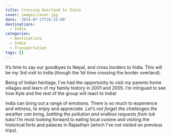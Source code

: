 ```yaml
---
title: Crossing Overland to India
cover: images/cover.jpg
date: '2014-07-17T16:15:00'
destinations:
  - India
categories:
  - Destinations
  - India
  - Transportation
tags: []
---
```

It’s time to say our goodbyes to Nepal, and cross borders to India. This will be my 3rd visit to India (though the 1st time crossing the border overland).

Being of Indian heritage, I’ve had the opportunity to visit my parents home villages and learn of my family history in 2001 and 2005. I’m intrigued to see how Kyle and the rest of the group will react to India!

India can bring out a range of emotions. There is so much to experience and witness, to enjoy and appreciate. _Let’s not forget the challenges the weather can bring, battling the pollution and endless requests from tuk tuks!_ I’m most looking forward to eating local cuisine and visiting the historical forts and palaces in Rajasthan (which I’ve not visited on previous trips).
